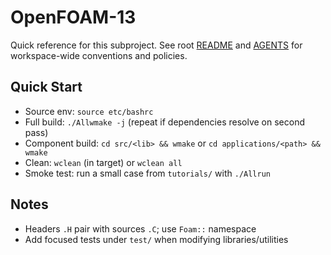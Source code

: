 # OpenFOAM-13

Quick reference for this subproject. See root [README](../README.md) and [AGENTS](../AGENTS.md) for workspace-wide conventions and policies.

## Quick Start
- Source env: `source etc/bashrc`
- Full build: `./Allwmake -j` (repeat if dependencies resolve on second pass)
- Component build: `cd src/<lib> && wmake` or `cd applications/<path> && wmake`
- Clean: `wclean` (in target) or `wclean all`
- Smoke test: run a small case from `tutorials/` with `./Allrun`

## Notes
- Headers `.H` pair with sources `.C`; use `Foam::` namespace
- Add focused tests under `test/` when modifying libraries/utilities
